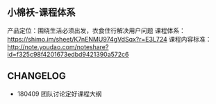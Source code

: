 ## 小棉袄-课程体系
产品定位：围绕生活必须出发，衣食住行解决用户问题
课程体系：https://shimo.im/sheet/K7nENMU974gVdSqx?r=E3L724
课程内容标准：http://note.youdao.com/noteshare?id=f325c98f4201673edbd9421390a572c6



## CHANGELOG
+ 180409 团队讨论定好课程大纲

